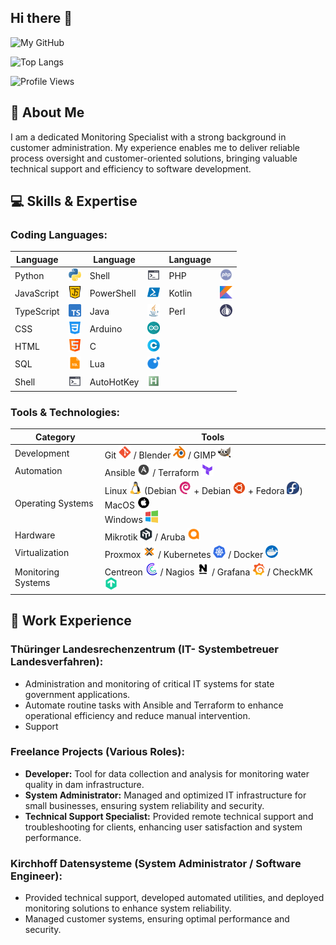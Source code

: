 ## Hi there 👋

![My GitHub](https://github-readme-stats.vercel.app/api?username=JuliusKoenig&count_private=true&show_icons=true&theme=dark&include_all_commits=true)

![Top Langs](https://github-readme-stats.vercel.app/api/top-langs/?username=JuliusKoenig&theme=dark&hide=html,php,css&count_private=true&show_icons=true&layout=compact)

![Profile Views](https://komarev.com/ghpvc/?username=JuliusKoenig)

## 🚀 About Me

I am a dedicated Monitoring Specialist with a strong background in customer administration. My experience enables me to
deliver reliable process oversight and customer-oriented solutions, bringing valuable technical support and efficiency
to software development.

## 💻 Skills & Expertise

### Coding Languages:

| Language   |                                                       | Language   |                                                       | Language |                                                   |
|------------|-------------------------------------------------------|------------|-------------------------------------------------------|----------|---------------------------------------------------|
| Python     | <img src="img/python.png" width="20" height="20">     | Shell      | <img src="img/shell.png" width="20" height="20">      | PHP      | <img src="img/php.png" width="20" height="20">    |
| JavaScript | <img src="img/javascript.png" width="20" height="20"> | PowerShell | <img src="img/powershell.png" width="20" height="20"> | Kotlin   | <img src="img/kotlin.png" width="20" height="20"> |
| TypeScript | <img src="img/typescript.png" width="20" height="20"> | Java       | <img src="img/java.png" width="20" height="20">       | Perl     | <img src="img/perl.png" width="20" height="20">   |
| CSS        | <img src="img/css.png" width="20" height="20">        | Arduino    | <img src="img/arduino.png" width="20" height="20">    |          |                                                   |
| HTML       | <img src="img/html.png" width="20" height="20">       | C          | <img src="img/c.png" width="20" height="20">          |          |                                                   |
| SQL        | <img src="img/sql.png" width="20" height="20">        | Lua        | <img src="img/lua.png" width="20" height="20">        |          |                                                   |
| Shell      | <img src="img/shell.png" width="20" height="20">      | AutoHotKey | <img src="img/autohotkey.png" width="20" height="20"> |          |                                                   |

### Tools & Technologies:

| Category           | Tools                                                                                                                                                                                                                                                                                                                                                           |
|--------------------|-----------------------------------------------------------------------------------------------------------------------------------------------------------------------------------------------------------------------------------------------------------------------------------------------------------------------------------------------------------------|
| Development        | Git <img src="img/git.png" width="20" height="20"> / Blender <img src="img/blender.png" width="20" height="20"> / GIMP <img src="img/gimp.png" width="20" height="20">                                                                                                                                                                                          |
| Automation         | Ansible <img src="img/ansible.png" width="20" height="20"> / Terraform <img src="img/terraform.png" width="20" height="20">                                                                                                                                                                                                                                     |
| Operating Systems  | Linux <img src="img/tux.png" width="20" height="20"> (Debian <img src="img/debian.png" width="20" height="20"> + Debian <img src="img/ubuntu.png" width="20" height="20"> + Fedora <img src="img/fedora.png" width="20" height="20">)<br/>MacOS <img src="img/apple.png" width="20" height="20"><br/>Windows <img src="img/windows.png" width="20" height="20"> |
| Hardware           | Mikrotik <img src="img/mikrotik.png" width="20" height="20"> / Aruba <img src="img/aruba.png" width="20" height="20">                                                                                                                                                                                                                                           |
| Virtualization     | Proxmox <img src="img/proxmox.png" width="20" height="20"> / Kubernetes <img src="img/kubernetes.png" width="20" height="20"> / Docker <img src="img/docker.png" width="20" height="20">                                                                                                                                                                        |
| Monitoring Systems | Centreon <img src="img/centreon.png" width="20" height="20"> / Nagios <img src="img/nagios.png" width="20" height="20"> / Grafana <img src="img/grafana.png" width="20" height="20"> / CheckMK <img src="img/checkmk.png" width="20" height="20">                                                                                                               |

## 💼 Work Experience

### Thüringer Landesrechenzentrum (**IT- Systembetreuer Landesverfahren**):

- Administration and monitoring of critical IT systems for state government applications.
- Automate routine tasks with Ansible and Terraform to enhance operational efficiency and reduce manual intervention.
- Support

### Freelance Projects (**Various Roles**):

- **Developer:** Tool for data collection and analysis for monitoring water quality in dam infrastructure.
- **System Administrator:** Managed and optimized IT infrastructure for small businesses, ensuring system reliability
  and security.
- **Technical Support Specialist:** Provided remote technical support and troubleshooting for clients, enhancing user
  satisfaction and system performance.

### Kirchhoff Datensysteme (**System Administrator / Software Engineer**):

- Provided technical support, developed automated utilities, and deployed monitoring solutions to enhance system
  reliability.
- Managed customer systems, ensuring optimal performance and security.

